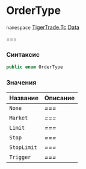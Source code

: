 # OrderType

`namespace` [TigerTrade.Tc](../).[Data](./)

\===

### Синтаксис

```csharp
public enum OrderType
```

### Значения

| Название    | Описание |
| ----------- | -------- |
| `None`      | _===_    |
| `Market`    | _===_    |
| `Limit`     | _===_    |
| `Stop`      | _===_    |
| `StopLimit` | _===_    |
| `Trigger`   | _===_    |
